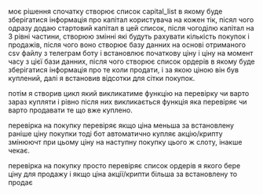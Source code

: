 моє рішення спочатку створює список capital_list в якому буде зберігатися інформація про капітал користувача на кожен тік, пісял чого одразу додаю стартовий капітал в цей список, після чогоділю капітал на 3 рівні частини, створюю змінні які будуть рахувати кількість покупок і продажів, після чого воно створює базу данних на основі отриманого csv файлу з телеграм боту і встановлює початкову ціну і ціну на момент часу з цієї бази данних, після чого створює список ордерів в якому буде зберігатися інформація про те коли продати, і за якою ціною він був куплений, далі я встановив відсотки для сітки покупок.

потім я створив цикл який викликатиме функцію на перевірку чи варто зараз купляти і рівно після них викликається функція яка перевіряє чи варто продавати те що вже куплено.

перевірка на покупку перевіряє якщо ціна меньша за встановлену раніше ціну покупки тоді бот автоматично купляє акцію/крипту змінюючт при цьому ціну на наступну покупку цього ж слоту, інакше чекає.

перевірка на покупку просто перевіряє список ордерів я якого бере ціну для продажу і якщо ціна акції/крипти більша за встановлену то продає
